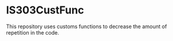 # IS303CustFunc
This repository uses customs functions to decrease the amount of repetition in the code.
